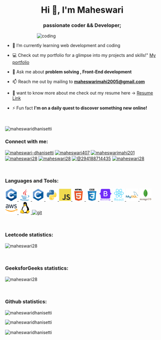 <h1 align="center">Hi 👋, I'm Maheswari</h1>
<h3 align="center">passionate coder && Developer;</h3>
<img align="right" alt="coding" width="400" src="https://i.pinimg.com/originals/e7/26/c7/e726c74ac081eed50feee1433d12c998.gif">
<br>

- 🌱 I’m currently learning web development and coding

- 💻 Check out my portfolio for a glimpse into my projects and skills!"  <a href="https://superb-dusk-30116d.netlify.app/">My portfolio</a>

- 💬 Ask me about **problem solving , Front-End development**

- 📫 Reach me out by mailing to **maheswarimahi2005@gmail.com**

- 📄 want to know more about me check out my resume here -> <a href="https://drive.google.com/file/d/1dlek5bqo7NQKOnQi2nN8G3l1L39YZqFO/view?usp=sharing">Resume Link</a>
- ⚡ Fun fact **I'm on a daily quest to discover something new online!**
<br>
  <p align="left"> <img src="https://komarev.com/ghpvc/?username=maheswaridhanisetti&label=Profile%20views&color=0e75b6&style=flat" alt="maheswaridhanisetti" /> </p>

<h3 align="left">Connect with me:</h3>
<p align="left">
<a href="https://linkedin.com/in/maheswari-dhanisetti" target="blank"><img align="center" src="https://raw.githubusercontent.com/rahuldkjain/github-profile-readme-generator/master/src/images/icons/Social/linked-in-alt.svg" alt="maheswari-dhanisetti" height="30" width="40" /></a>
<a href="https://www.codechef.com/users/maheswari407" target="blank"><img align="center" src="https://cdn.jsdelivr.net/npm/simple-icons@3.1.0/icons/codechef.svg" alt="maheswari407" height="30" width="40" /></a>
<a href="https://www.hackerrank.com/maheswarimahi201" target="blank"><img align="center" src="https://raw.githubusercontent.com/rahuldkjain/github-profile-readme-generator/master/src/images/icons/Social/hackerrank.svg" alt="maheswarimahi201" height="30" width="40" /></a>
<a href="https://codeforces.com/profile/maheswari28" target="blank"><img align="center" src="https://raw.githubusercontent.com/rahuldkjain/github-profile-readme-generator/master/src/images/icons/Social/codeforces.svg" alt="maheswari28" height="30" width="40" /></a>
<a href="https://www.leetcode.com/maheswari28" target="blank"><img align="center" src="https://raw.githubusercontent.com/rahuldkjain/github-profile-readme-generator/master/src/images/icons/Social/leet-code.svg" alt="maheswari28" height="30" width="40" /></a>
<a href="https://www.hackerearth.com/@294188714435" target="blank"><img align="center" src="https://raw.githubusercontent.com/rahuldkjain/github-profile-readme-generator/master/src/images/icons/Social/hackerearth.svg" alt="@294188714435" height="30" width="40" /></a>
<a href="https://auth.geeksforgeeks.org/user/maheswari28" target="blank"><img align="center" src="https://raw.githubusercontent.com/rahuldkjain/github-profile-readme-generator/master/src/images/icons/Social/geeks-for-geeks.svg" alt="maheswari28" height="30" width="40" /></a>
</p>
<br>
<h3 align="left">Languages and Tools:</h3>
<p align="left">
  <a href="https://www.w3schools.com/cpp/" target="_blank" rel="noreferrer">
    <img src="https://raw.githubusercontent.com/devicons/devicon/master/icons/cplusplus/cplusplus-original.svg" alt="cplusplus" width="40" height="40"/>
  </a>
  <a href="https://www.java.com" target="_blank" rel="noreferrer">
    <img src="https://raw.githubusercontent.com/devicons/devicon/master/icons/java/java-original.svg" alt="java" width="40" height="40"/>
  </a>
  <a href="https://www.cprogramming.com/" target="_blank" rel="noreferrer">
    <img src="https://raw.githubusercontent.com/devicons/devicon/master/icons/c/c-original.svg" alt="c" width="40" height="40"/>
  </a>
  <a href="https://www.python.org" target="_blank" rel="noreferrer">
    <img src="https://raw.githubusercontent.com/devicons/devicon/master/icons/python/python-original.svg" alt="python" width="40" height="40"/>
  </a>
  <a href="https://developer.mozilla.org/en-US/docs/Web/JavaScript" target="_blank" rel="noreferrer">
    <img src="https://raw.githubusercontent.com/devicons/devicon/master/icons/javascript/javascript-original.svg" alt="javascript" width="40" height="40"/>
  </a>
  <a href="https://www.w3schools.com/html/" target="_blank" rel="noreferrer">
    <img src="https://raw.githubusercontent.com/devicons/devicon/master/icons/html5/html5-original-wordmark.svg" alt="html5" width="40" height="40"/>
  </a>
  <a href="https://www.w3schools.com/css/" target="_blank" rel="noreferrer">
    <img src="https://raw.githubusercontent.com/devicons/devicon/master/icons/css3/css3-original-wordmark.svg" alt="css3" width="40" height="40"/>
  </a>
  <a href="https://getbootstrap.com" target="_blank" rel="noreferrer">
    <img src="https://raw.githubusercontent.com/devicons/devicon/master/icons/bootstrap/bootstrap-plain-wordmark.svg" alt="bootstrap" width="40" height="40"/>
  </a>
  <a href="https://reactjs.org/" target="_blank" rel="noreferrer">
    <img src="https://raw.githubusercontent.com/devicons/devicon/master/icons/react/react-original-wordmark.svg" alt="react" width="40" height="40"/>
  </a>
  <a href="https://www.mysql.com/" target="_blank" rel="noreferrer">
    <img src="https://raw.githubusercontent.com/devicons/devicon/master/icons/mysql/mysql-original-wordmark.svg" alt="mysql" width="40" height="40"/>
  </a>
<!--   <a href="https://www.microsoft.com/en-us/sql-server" target="_blank" rel="noreferrer">
    <img src="https://www.svgrepo.com/show/303229/microsoft-sql-server-logo.svg" alt="mssql" width="40" height="40"/>
  </a> -->
<!--   <a href="https://www.oracle.com/" target="_blank" rel="noreferrer">
    <img src="https://raw.githubusercontent.com/devicons/devicon/master/icons/oracle/oracle-original.svg" alt="oracle" width="40" height="40"/>
  </a> -->
  <a href="https://www.mongodb.com/" target="_blank" rel="noreferrer">
    <img src="https://raw.githubusercontent.com/devicons/devicon/master/icons/mongodb/mongodb-original-wordmark.svg" alt="mongodb" width="40" height="40"/>
  </a>
  <a href="https://aws.amazon.com" target="_blank" rel="noreferrer">
    <img src="https://raw.githubusercontent.com/devicons/devicon/master/icons/amazonwebservices/amazonwebservices-original-wordmark.svg" alt="aws" width="40" height="40"/>
  </a>
  <a href="https://www.linux.org/" target="_blank" rel="noreferrer">
    <img src="https://raw.githubusercontent.com/devicons/devicon/master/icons/linux/linux-original.svg" alt="linux" width="40" height="40"/>
  </a>
  <a href="https://git-scm.com/" target="_blank" rel="noreferrer">
    <img src="https://www.vectorlogo.zone/logos/git-scm/git-scm-icon.svg" alt="git" width="40" height="40"/>
  </a>
</p>
<p><br> </p>

<h3 align="left">Leetcode statistics:</h3>
<p><img align="center" src="https://leetcard.jacoblin.cool/maheswari28?ext=heatmap" alt="maheswari28" /></p>
<br>
<h3 align="left">GeeksforGeeks statistics:</h3>
<p><img align="center" src="https://geeks-for-geeks-stats-api.vercel.app/?userName=maheswari28" alt="maheswari28" /></p>

<br>
<h3 align="left">Github statistics:</h3>
<p><img align="center" src="https://github-readme-stats.vercel.app/api?username=maheswaridhanisetti&show_icons=true&locale=en" alt="maheswaridhanisetti" /></p>

<p><img  src="https://github-readme-stats.vercel.app/api/top-langs?username=maheswaridhanisetti&show_icons=true&locale=en&layout=compact" alt="maheswaridhanisetti" /></p>

<p><img align="center" src="https://github-readme-streak-stats.herokuapp.com/?user=maheswaridhanisetti&" alt="maheswaridhanisetti" /></p>
